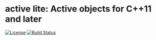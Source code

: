 # active lite: Active objects for C++11 and later

[![License](https://img.shields.io/badge/license-BSL-blue.svg)](https://opensource.org/licenses/BSL-1.0) [![Build Status](https://github.com/martinmoene/active-lite/actions/workflows/ci.yml/badge.svg)](https://github.com/martinmoene/active-lite/actions/workflows/ci.yml)
